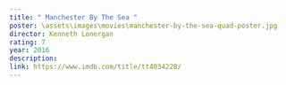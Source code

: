 ```yaml
---
title: " Manchester By The Sea "
poster: \assets\images\movies\manchester-by-the-sea-quad-poster.jpg
director: Kenneth Lonergan
rating: 7
year: 2016
description:
link: https://www.imdb.com/title/tt4034228/
---
```

